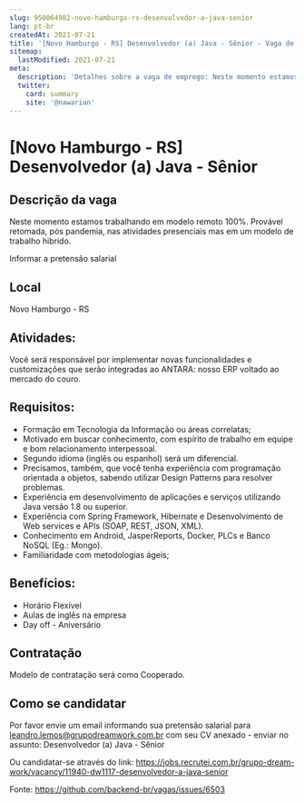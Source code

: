 ```yaml
---
slug: 950064982-novo-hamburgo-rs-desenvolvedor-a-java-senior
lang: pt-br
createdAt: 2021-07-21
title: '[Novo Hamburgo - RS] Desenvolvedor (a) Java - Sênior - Vaga de Emprego'
sitemap:
  lastModified: 2021-07-21
meta:
  description: 'Detalhes sobre a vaga de emprego: Neste momento estamos trabalhando em modelo remoto 100%. Provável retomada, pós pandemia, nas atividades presenciais mas em um modelo de trabalho hibrido. Informar a pretensão salarial'
  twitter:
    card: summary
    site: '@nawarian'
---
```


# [Novo Hamburgo - RS] Desenvolvedor (a) Java - Sênior

## Descrição da vaga
Neste momento estamos trabalhando em modelo remoto 100%. Provável retomada, pós pandemia, nas atividades presenciais mas em um modelo de trabalho hibrido.

Informar a pretensão salarial

## Local
Novo Hamburgo - RS

## Atividades:

Você será responsável por implementar novas funcionalidades e customizações que serão integradas ao ANTARA: nosso ERP voltado ao mercado do couro.

## Requisitos:

- Formação em Tecnologia da Informação ou áreas correlatas;
- Motivado em buscar conhecimento, com espírito de trabalho em equipe e bom relacionamento interpessoal.
- Segundo idioma (inglês ou espanhol) será um diferencial.
- Precisamos, também, que você tenha experiência com programação orientada a objetos, sabendo utilizar Design Patterns para resolver problemas. 
- Experiência em desenvolvimento de aplicações e serviços utilizando Java versão 1.8 ou superior.
- Experiência com Spring Framework, Hibernate e Desenvolvimento de Web services e APIs (SOAP, REST, JSON, XML).
- Conhecimento em Android, JasperReports, Docker, PLCs e Banco NoSQL (Eg.: Mongo).
- Familiaridade com metodologias ágeis;

## Benefícios:

- Horário Flexível
- Aulas de inglês na empresa
- Day off - Aniversário

## Contratação
Modelo de contratação será como Cooperado.

## Como se candidatar
Por favor envie um email informando sua pretensão salarial para leandro.lemos@grupodreamwork.com.br com seu CV anexado - enviar no assunto: Desenvolvedor (a) Java - Sênior

Ou candidatar-se através do link: https://jobs.recrutei.com.br/grupo-dream-work/vacancy/11940-dw1117-desenvolvedor-a-java-senior

Fonte: https://github.com/backend-br/vagas/issues/6503